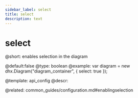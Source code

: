 ```yaml
---
sidebar_label: select
title: select
description: text
---
```


# select

@short:
	enables selection in the diagram

@default:false
@type: boolean
@example:
var diagram = new dhx.Diagram("diagram_container", { 
    select: true
});



@template:	api_config
@descr:

@related:
common_guides/configuration.md#enablingselection
